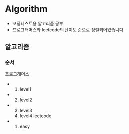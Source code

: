 # Algorithm

* 코딩테스트용 알고리즘 공부
* 프로그래머스와 leetcode의 난이도 순으로 정렬되어있습니다.
  

## 알고리즘

### 순서
프로그래머스
- 01. level1
- 02. level2
- 03. level3
  4. level4
leetcode
- 01. easy


